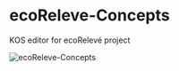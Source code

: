 ecoReleve-Concepts
==================

KOS editor for ecoRelevé project

![ecoReleve-Concepts](http://www.natural-solutions.eu/LogosConcepts.png)
